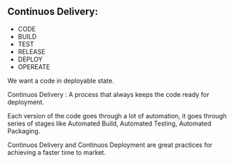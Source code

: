 ## Continuos Delivery: 

- CODE
- BUILD 
- TEST
- RELEASE
- DEPLOY
- OPEREATE

We want a code in deployable state. 

Continuos Delivery : A process that always keeps the code ready for deployment.

Each version of the code goes through a lot of automation, it goes through series of stages like Automated Build, Automated Testing, Automated Packaging.

Continuos Delivery and Continuos Deployment are great practices for achieving a faster time to market. 


